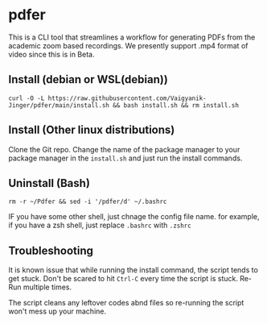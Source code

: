# pdfer
This is a CLI tool that streamlines a workflow for generating PDFs from the academic zoom based recordings.
We presently support .mp4 format of video since this is in Beta.

## Install (debian or WSL(debian))
~~~
curl -O -L https://raw.githubusercontent.com/Vaigyanik-Jinger/pdfer/main/install.sh && bash install.sh && rm install.sh
~~~

## Install (Other linux distributions)
Clone the Git repo. Change the name of the package manager to your package manager in the `install.sh` and just run the install commands. 

## Uninstall (Bash)
~~~
rm -r ~/Pdfer && sed -i '/pdfer/d' ~/.bashrc
~~~
IF you have some other shell, just chnage the config file name. 
for example, if you have a zsh shell, just replace `.bashrc` with `.zshrc`

## Troubleshooting
It is known issue that while running the install command, the script tends to get stuck. 
Don't be scared to hit `Ctrl-C` every time the script is stuck. Re-Run multiple times. 

The script cleans any leftover codes abnd files so re-running the script won't mess up your machine. 
